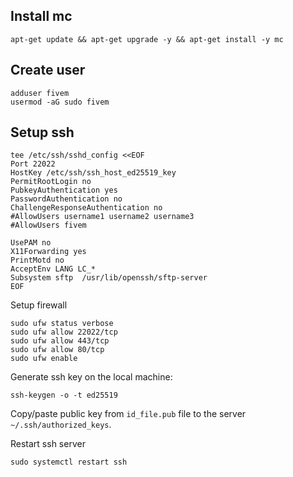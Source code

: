 ## Install mc

```
apt-get update && apt-get upgrade -y && apt-get install -y mc
```

## Create user

```
adduser fivem
usermod -aG sudo fivem
```

## Setup ssh

```
tee /etc/ssh/sshd_config <<EOF
Port 22022
HostKey /etc/ssh/ssh_host_ed25519_key
PermitRootLogin no
PubkeyAuthentication yes
PasswordAuthentication no
ChallengeResponseAuthentication no
#AllowUsers username1 username2 username3
#AllowUsers fivem

UsePAM no
X11Forwarding yes
PrintMotd no
AcceptEnv LANG LC_*
Subsystem sftp  /usr/lib/openssh/sftp-server
EOF
```

Setup firewall

```
sudo ufw status verbose
sudo ufw allow 22022/tcp
sudo ufw allow 443/tcp
sudo ufw allow 80/tcp
sudo ufw enable
```

Generate ssh key on the local machine:

```
ssh-keygen -o -t ed25519
```

Copy/paste public key from `id_file.pub` file to the server `~/.ssh/authorized_keys`.

Restart ssh server

```
sudo systemctl restart ssh
```
